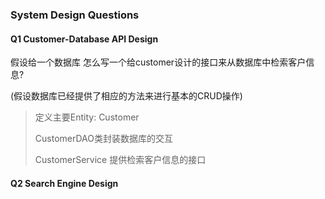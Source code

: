 ### System Design Questions

#### Q1 Customer-Database API Design
假设给一个数据库 怎么写一个给customer设计的接口来从数据库中检索客户信息?

(假设数据库已经提供了相应的方法来进行基本的CRUD操作)

> 定义主要Entity: Customer
>
> CustomerDAO类封装数据库的交互
>
> CustomerService 提供检索客户信息的接口

#### Q2 Search Engine Design